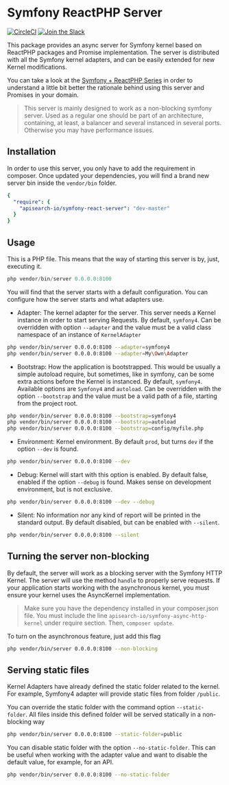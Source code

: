 # Symfony ReactPHP Server

[![CircleCI](https://circleci.com/gh/apisearch-io/symfony-react-server.svg?style=svg)](https://circleci.com/gh/apisearch-io/symfony-react-server)
[![Join the Slack](https://img.shields.io/badge/join%20us-on%20slack-blue.svg)](https://apisearch.slack.com)

This package provides an async server for Symfony kernel based on ReactPHP
packages and Promise implementation. The server is distributed with all the
Symfony kernel adapters, and can be easily extended for new Kernel
modifications.

You can take a look at the 
[Symfony + ReactPHP Series](https://medium.com/@apisearch/symfony-and-reactphp-series-82082167f6fb)
in order to understand a little bit better the rationale behind using this
server and Promises in your domain.

> This server is mainly designed to work as a non-blocking symfony server. Used
> as a regular one should be part of an architecture, containing, at least, a
> balancer and several instanced in several ports. Otherwise you may have 
> performance issues.

## Installation

In order to use this server, you only have to add the requirement in composer.
Once updated your dependencies, you will find a brand new server bin inside the
`vendor/bin` folder.

```yml
{
  "require": {
    "apisearch-io/symfony-react-server": "dev-master"
  }
}
```

## Usage

This is a PHP file. This means that the way of starting this server is by, just,
executing it.

```php
php vendor/bin/server 0.0.0.0:8100
```

You will find that the server starts with a default configuration. You can
configure how the server starts and what adapters use.

- Adapter: The kernel adapter for the server. This server needs a Kernel
  instance in order to start serving Requests. By default, `symfony4`. Can be
  overridden with option `--adapter` and the value must be a valid class
  namespace of an instance of `KernelAdapter`

```bash
php vendor/bin/server 0.0.0.0:8100 --adapter=symfony4
php vendor/bin/server 0.0.0.0:8100 --adapter=My\Own\Adapter
```

- Bootstrap: How the application is bootstrapped. This would be usually a simple
  autoload require, but sometimes, like in symfony, can be some extra actions
  before the Kernel is instanced. By default, `symfony4`. Available options are
  `Symfony4` and `autoload`. Can be overridden with the option `--bootstrap` and
  the value must be a valid path of a file, starting from the project root.

```bash
php vendor/bin/server 0.0.0.0:8100 --bootstrap=symfony4
php vendor/bin/server 0.0.0.0:8100 --bootstrap=autoload
php vendor/bin/server 0.0.0.0:8100 --bootstrap=config/myfile.php
```

- Environment: Kernel environment. By default `prod`, but turns `dev` if the
  option `--dev` is found.

```bash
php vendor/bin/server 0.0.0.0:8100 --dev
```

- Debug: Kernel will start with this option is enabled. By default false,
  enabled if the option `--debug` is found. Makes sense on development
  environment, but is not exclusive.

```bash
php vendor/bin/server 0.0.0.0:8100 --dev --debug
```

- Silent: No information nor any kind of report will be printed in the standard
  output. By default disabled, but can be enabled with `--silent`.

```bash
php vendor/bin/server 0.0.0.0:8100 --silent
```


## Turning the server non-blocking

By default, the server will work as a blocking server with the Symfony HTTP 
Kernel. The server will use the method `handle` to properly serve requests. If
your application starts working with the asynchronous kernel, you must ensure
your kernel uses the AsyncKernel implementation.

> Make sure you have the dependency installed in your composer.json file. You
> must include the line `apisearch-io/symfony-async-http-kernel` under require
> section. Then, `composer update`.

To turn on the asynchronous feature, just add this flag


```bash
php vendor/bin/server 0.0.0.0:8100 --non-blocking
```

## Serving static files

Kernel Adapters have already defined the static folder related to the kernel.
For example, Symfony4 adapter will provide static files from folder `/public`.

You can override the static folder with the command option `--static-folder`.
All files inside this defined folder will be served statically in a non-blocking
way

```bash
php vendor/bin/server 0.0.0.0:8100 --static-folder=public
```

You can disable static folder with the option `--no-static-folder`. This can be
useful when working with the adapter value and want to disable the default
value, for example, for an API.


```bash
php vendor/bin/server 0.0.0.0:8100 --no-static-folder
```